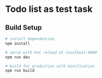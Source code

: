 # Todo list as test task

## Build Setup

``` bash
# install dependencies
npm install

# serve with hot reload at localhost:8080
npm run dev

# build for production with minification
npm run build

```
